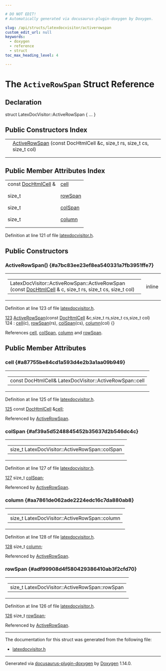 ```yaml
---

# DO NOT EDIT!
# Automatically generated via docusaurus-plugin-doxygen by Doxygen.

slug: /api/structs/latexdocvisitor/activerowspan
custom_edit_url: null
keywords:
  - doxygen
  - reference
  - struct
toc_max_heading_level: 4

---
```


<div class="doxyPage">

# The `ActiveRowSpan` Struct Reference



## Declaration

<div class="doxyDeclaration">
struct LatexDocVisitor::ActiveRowSpan { ... }
</div>

## Public Constructors Index

<table class="doxyMembersIndex">

<tr class="doxyMemberIndexItem">
<td class="doxyMemberIndexItemType" align="left" valign="top"></td>
<td class="doxyMemberIndexItemName" align="left" valign="top"><a href="#a7bc83ee23ef8ea540331a7fb3951ffe7">ActiveRowSpan</a> (const DocHtmlCell &amp;c, size_t rs, size_t cs, size_t col)</td>
</tr>
<tr class="doxyMemberIndexDescription">
<td class="doxyMemberIndexDescriptionLeft"></td>
<td class="doxyMemberIndexDescriptionRight">
</td>
</tr>
<tr class="doxyMemberIndexSeparator">
<td class="doxyMemberIndexSeparator" colspan="2"></td>
</tr>

</table>

## Public Member Attributes Index

<table class="doxyMembersIndex">

<tr class="doxyMemberIndexItem">
<td class="doxyMemberIndexItemType" align="left" valign="top">const <a href="/web-doxygen/docs/api/classes/dochtmlcell">DocHtmlCell</a> &amp;</td>
<td class="doxyMemberIndexItemName" align="left" valign="top"><a href="#a87755be84cd1a593d4e2b3a1aa09b949">cell</a></td>
</tr>
<tr class="doxyMemberIndexDescription">
<td class="doxyMemberIndexDescriptionLeft"></td>
<td class="doxyMemberIndexDescriptionRight">
</td>
</tr>
<tr class="doxyMemberIndexSeparator">
<td class="doxyMemberIndexSeparator" colspan="2"></td>
</tr>

<tr class="doxyMemberIndexItem">
<td class="doxyMemberIndexItemType" align="left" valign="top">size_t</td>
<td class="doxyMemberIndexItemName" align="left" valign="top"><a href="#adf99908d4f580429386410ab3f2cfd70">rowSpan</a></td>
</tr>
<tr class="doxyMemberIndexDescription">
<td class="doxyMemberIndexDescriptionLeft"></td>
<td class="doxyMemberIndexDescriptionRight">
</td>
</tr>
<tr class="doxyMemberIndexSeparator">
<td class="doxyMemberIndexSeparator" colspan="2"></td>
</tr>

<tr class="doxyMemberIndexItem">
<td class="doxyMemberIndexItemType" align="left" valign="top">size_t</td>
<td class="doxyMemberIndexItemName" align="left" valign="top"><a href="#af39a5d5248845452b35637d2b546dc4c">colSpan</a></td>
</tr>
<tr class="doxyMemberIndexDescription">
<td class="doxyMemberIndexDescriptionLeft"></td>
<td class="doxyMemberIndexDescriptionRight">
</td>
</tr>
<tr class="doxyMemberIndexSeparator">
<td class="doxyMemberIndexSeparator" colspan="2"></td>
</tr>

<tr class="doxyMemberIndexItem">
<td class="doxyMemberIndexItemType" align="left" valign="top">size_t</td>
<td class="doxyMemberIndexItemName" align="left" valign="top"><a href="#aa7861de062ade2224edc16c7da880ab8">column</a></td>
</tr>
<tr class="doxyMemberIndexDescription">
<td class="doxyMemberIndexDescriptionLeft"></td>
<td class="doxyMemberIndexDescriptionRight">
</td>
</tr>
<tr class="doxyMemberIndexSeparator">
<td class="doxyMemberIndexSeparator" colspan="2"></td>
</tr>

</table>


Definition at line 121 of file <a href="/web-doxygen/docs/api/files/src/latexdocvisitor-h">latexdocvisitor.h</a>.

<div class="doxySectionDef">

## Public Constructors

### ActiveRowSpan() {#a7bc83ee23ef8ea540331a7fb3951ffe7}

<div class="doxyMemberItem">
<div class="doxyMemberProto">
<table class="doxyMemberLabels">
<tr class="doxyMemberLabels">
<td class="doxyMemberLabelsLeft">
<table class="doxyMemberName">
<tr>
<td class="doxyMemberName">LatexDocVisitor::ActiveRowSpan::ActiveRowSpan (const <a href="/web-doxygen/docs/api/classes/dochtmlcell">DocHtmlCell</a> &amp; c, size_t rs, size_t cs, size_t col)</td>
</tr>
</table>
</td>
<td class="doxyMemberLabelsRight">
<span class="doxyMemberLabels">
<span class="doxyMemberLabel inline">inline</span>
</span>
</td>
</tr>
</table>
</div>
<div class="doxyMemberDoc">



Definition at line 123 of file <a href="/web-doxygen/docs/api/files/src/latexdocvisitor-h">latexdocvisitor.h</a>.

<div class="doxyProgramListing">

<div class="doxyCodeLine"><span class="doxyLineNumber"><a href="#a7bc83ee23ef8ea540331a7fb3951ffe7">123</a></span><span class="doxyLineContent"><span class="doxyHighlight">      <a href="#a7bc83ee23ef8ea540331a7fb3951ffe7">ActiveRowSpan</a>(</span><span class="doxyHighlightKeyword">const</span><span class="doxyHighlight"> <a href="/web-doxygen/docs/api/classes/dochtmlcell">DocHtmlCell</a> &amp;c,</span><span class="doxyHighlightKeywordType">size_t</span><span class="doxyHighlight"> rs,</span><span class="doxyHighlightKeywordType">size_t</span><span class="doxyHighlight"> cs,</span><span class="doxyHighlightKeywordType">size_t</span><span class="doxyHighlight"> col)</span></span></div>
<div class="doxyCodeLine"><span class="doxyLineNumber">124</span><span class="doxyLineContent"><span class="doxyHighlight">        : <a href="#a87755be84cd1a593d4e2b3a1aa09b949">cell</a>(c), <a href="#adf99908d4f580429386410ab3f2cfd70">rowSpan</a>(rs), <a href="#af39a5d5248845452b35637d2b546dc4c">colSpan</a>(cs), <a href="#aa7861de062ade2224edc16c7da880ab8">column</a>(col) {}</span></span></div>

</div>


References <a href="#a87755be84cd1a593d4e2b3a1aa09b949">cell</a>, <a href="#af39a5d5248845452b35637d2b546dc4c">colSpan</a>, <a href="#aa7861de062ade2224edc16c7da880ab8">column</a> and <a href="#adf99908d4f580429386410ab3f2cfd70">rowSpan</a>.
</div>
</div>

</div>

<div class="doxySectionDef">

## Public Member Attributes

### cell {#a87755be84cd1a593d4e2b3a1aa09b949}

<div class="doxyMemberItem">
<div class="doxyMemberProto">
<table class="doxyMemberLabels">
<tr class="doxyMemberLabels">
<td class="doxyMemberLabelsLeft">
<table class="doxyMemberName">
<tr>
<td class="doxyMemberName">const DocHtmlCell&amp; LatexDocVisitor::ActiveRowSpan::cell</td>
</tr>
</table>
</td>
</tr>
</table>
</div>
<div class="doxyMemberDoc">



Definition at line 125 of file <a href="/web-doxygen/docs/api/files/src/latexdocvisitor-h">latexdocvisitor.h</a>.

<div class="doxyProgramListing">

<div class="doxyCodeLine"><span class="doxyLineNumber"><a href="#a87755be84cd1a593d4e2b3a1aa09b949">125</a></span><span class="doxyLineContent"><span class="doxyHighlight">      </span><span class="doxyHighlightKeyword">const</span><span class="doxyHighlight"> <a href="/web-doxygen/docs/api/classes/dochtmlcell">DocHtmlCell</a> &amp;<a href="#a87755be84cd1a593d4e2b3a1aa09b949">cell</a>;</span></span></div>

</div>


Referenced by <a href="#a7bc83ee23ef8ea540331a7fb3951ffe7">ActiveRowSpan</a>.
</div>
</div>

### colSpan {#af39a5d5248845452b35637d2b546dc4c}

<div class="doxyMemberItem">
<div class="doxyMemberProto">
<table class="doxyMemberLabels">
<tr class="doxyMemberLabels">
<td class="doxyMemberLabelsLeft">
<table class="doxyMemberName">
<tr>
<td class="doxyMemberName">size_t LatexDocVisitor::ActiveRowSpan::colSpan</td>
</tr>
</table>
</td>
</tr>
</table>
</div>
<div class="doxyMemberDoc">



Definition at line 127 of file <a href="/web-doxygen/docs/api/files/src/latexdocvisitor-h">latexdocvisitor.h</a>.

<div class="doxyProgramListing">

<div class="doxyCodeLine"><span class="doxyLineNumber"><a href="#af39a5d5248845452b35637d2b546dc4c">127</a></span><span class="doxyLineContent"><span class="doxyHighlight">      </span><span class="doxyHighlightKeywordType">size_t</span><span class="doxyHighlight"> <a href="#af39a5d5248845452b35637d2b546dc4c">colSpan</a>;</span></span></div>

</div>


Referenced by <a href="#a7bc83ee23ef8ea540331a7fb3951ffe7">ActiveRowSpan</a>.
</div>
</div>

### column {#aa7861de062ade2224edc16c7da880ab8}

<div class="doxyMemberItem">
<div class="doxyMemberProto">
<table class="doxyMemberLabels">
<tr class="doxyMemberLabels">
<td class="doxyMemberLabelsLeft">
<table class="doxyMemberName">
<tr>
<td class="doxyMemberName">size_t LatexDocVisitor::ActiveRowSpan::column</td>
</tr>
</table>
</td>
</tr>
</table>
</div>
<div class="doxyMemberDoc">



Definition at line 128 of file <a href="/web-doxygen/docs/api/files/src/latexdocvisitor-h">latexdocvisitor.h</a>.

<div class="doxyProgramListing">

<div class="doxyCodeLine"><span class="doxyLineNumber"><a href="#aa7861de062ade2224edc16c7da880ab8">128</a></span><span class="doxyLineContent"><span class="doxyHighlight">      </span><span class="doxyHighlightKeywordType">size_t</span><span class="doxyHighlight"> <a href="#aa7861de062ade2224edc16c7da880ab8">column</a>;</span></span></div>

</div>


Referenced by <a href="#a7bc83ee23ef8ea540331a7fb3951ffe7">ActiveRowSpan</a>.
</div>
</div>

### rowSpan {#adf99908d4f580429386410ab3f2cfd70}

<div class="doxyMemberItem">
<div class="doxyMemberProto">
<table class="doxyMemberLabels">
<tr class="doxyMemberLabels">
<td class="doxyMemberLabelsLeft">
<table class="doxyMemberName">
<tr>
<td class="doxyMemberName">size_t LatexDocVisitor::ActiveRowSpan::rowSpan</td>
</tr>
</table>
</td>
</tr>
</table>
</div>
<div class="doxyMemberDoc">



Definition at line 126 of file <a href="/web-doxygen/docs/api/files/src/latexdocvisitor-h">latexdocvisitor.h</a>.

<div class="doxyProgramListing">

<div class="doxyCodeLine"><span class="doxyLineNumber"><a href="#adf99908d4f580429386410ab3f2cfd70">126</a></span><span class="doxyLineContent"><span class="doxyHighlight">      </span><span class="doxyHighlightKeywordType">size_t</span><span class="doxyHighlight"> <a href="#adf99908d4f580429386410ab3f2cfd70">rowSpan</a>;</span></span></div>

</div>


Referenced by <a href="#a7bc83ee23ef8ea540331a7fb3951ffe7">ActiveRowSpan</a>.
</div>
</div>

</div>

<hr/>

The documentation for this struct was generated from the following file:

<ul>
<li><a href="/web-doxygen/docs/api/files/src/latexdocvisitor-h">latexdocvisitor.h</a></li>
</ul>

<hr/>

<p class="doxyGeneratedBy">Generated via <a href="https://github.com/xpack/docusaurus-plugin-doxygen">docusaurus-plugin-doxygen</a> by <a href="https://www.doxygen.nl">Doxygen</a> 1.14.0.</p>

</div>
